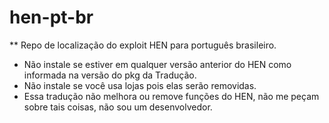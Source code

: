 # hen-pt-br
** Repo de localização do exploit HEN para português brasileiro.

* Não instale se estiver em qualquer versão anterior do HEN como informada na versão do pkg da Tradução.
* Não instale se você usa lojas pois elas serão removidas.
* Essa tradução não melhora ou remove funções do HEN, não me peçam sobre tais coisas, não sou um desenvolvedor.
